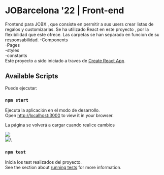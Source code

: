# JOBarcelona '22 | Front-end

Frontend para JOBX , que consiste en permitir a sus users crear listas de regalos y customizarlas.
Se ha utilizado React en este proyecto , por la flexibilidad que este ofrece.
Las carpetas se han separado en funcion de su responsabilidad.
    -Components\
    -Pages\
    -styles\
    -constants\
Este proyecto a sido iniciado a traves de  [Create React App](https://github.com/facebook/create-react-app).

## Available Scripts

 Puede ejecutar:

### `npm start`

Ejecuta la aplicación en el modo de desarrollo.\
Open [http://localhost:3000](http://localhost:3000) to view it in your browser.

La página se volverá a cargar cuando realice cambios

<img src="%PUBLIC_URL%/pc.png" />\
<img src="%PUBLIC_URL%/responsive.png" />\


### `npm test`

Inicia los test realizados del proyecto.\
See the section about [running tests](https://facebook.github.io/create-react-app/docs/running-tests) for more information.